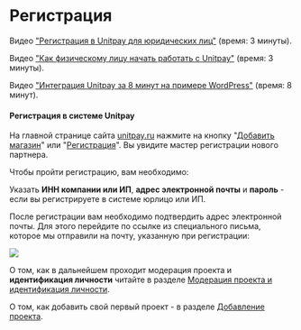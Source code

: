 # Регистрация

Видео ["Регистрация в Unitpay для юридических лиц"](https://youtu.be/M-bj_1IPhMk) \(время: 3 минуты\).

Видео ["Как физическому лицу начать работать с Unitpay"](https://youtu.be/sVb4i0vxQb8) \(время: 3 минуты\).

Видео ["Интеграция Unitpay за 8 минут на примере WordPress"](https://youtu.be/OLaqXdp4EIY) \(время: 8 минут\).

#### Регистрация в системе Unitpay

На главной странице сайта [unitpay.ru](https://unitpay.ru/) нажмите на кнопку "[Добавить магазин](https://unitpay.ru/signup)" или "[Регистрация](https://unitpay.ru/signup)". Вы увидите мастер регистрации нового партнера.

Чтобы пройти регистрацию, вам необходимо:

Указать **ИНН компании или ИП**, **адрес электронной почты** и **пароль** - если вы регистрируете в системе юрлицо или ИП.

После регистрации вам необходимо подтвердить адрес электронной почты. Для этого перейдите по ссылке из специального письма, которое мы отправили на почту, указанную при регистрации:

![](https://d33v4339jhl8k0.cloudfront.net/docs/assets/551a91dbe4b0221aadf24410/images/552d51d8e4b0ac24a832aaed/file-GQRmqtd8jF.png)

О том, как в дальнейшем проходит модерация проекта и **идентификация личности** читайте в разделе [Модерация проекта и идентификация личности](moderation.md).

О том, как добавить свой первый проект - в разделе [Добавление проекта](adding-project/).

